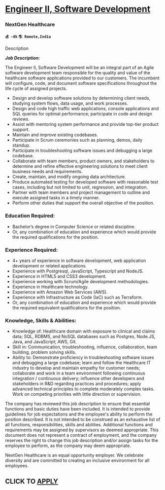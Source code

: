 # [Engineer II, Software Development](https://www.remotewlb.com/apply/engineer-ii-software-development)  
### NextGen Healthcare  
#### `💰 ~0k` `🌎 Remote,India`  

Description

_**Job Description:**_

The Engineer II, Software Development will be an integral part of an Agile software development team responsible for the quality and value of the healthcare software applications provided to our customers. The incumbent will configure, code, and document software specifications throughout the life cycle of assigned projects.

  * Design and develop software solutions by determining client needs, studying system flows, data usage, and work processes.
  * Design and code high traffic web applications, console applications and SQL queries for optimal performance; participate in code and design reviews.
  * Assist with mentoring system performance and provide top-tier product support.
  * Maintain and improve existing codebases.
  * Participate in Scrum ceremonies such as planning, demos, daily standup.
  * Participate in troubleshooting software issues and debugging a large codebase.
  * Collaborate with team members, product owners, and stakeholders to determine and refine effective engineering solutions to meet client business needs and requirements.
  * Create, maintain, and modify ongoing data architecture.
  * Produce automated testing for developed software with reasonable test cases, including but not limited to unit, regression, and integration.
  * Partner with team members and project management to outline and execute assigned tasks in a timely manner.
  * Perform other duties that support the overall objective of the position.  

### Education Required:

  * Bachelor’s degree in Computer Science or related discipline.
  * Or, any combination of education and experience which would provide the required qualifications for the position.  

### Experience Required:

  * 4+ years of experience in software development, web application development or related applications.
  * Experience with Postgresql, JavaScript, Typescript and NodeJS.
  * Experience in HTML5 and CSS3 development.
  * Experience working with Scrum/Agile development methodologies.
  * Experience in Healthcare technology.
  * Experience with Amazon Web Services (AWS).
  * Experience with Infrastructure as Code (IaC) such as Terraform.
  * Or, any combination of education and experience which would provide the required equivalent qualifications for the position.  

### Knowledge, Skills & Abilities:

  * Knowledge of: Healthcare domain with exposure to clinical and claims data; SQL, RDBMS, and NoSQL databases such as Postgres, Node.JS, Java, and JavaScript; AWS, Git.
  * Skill in: Communication, troubleshooting, influence, collaboration, team building, problem solving skills.
  * Ability to: Demonstrate proficiency in troubleshooting software issues and debugging a large codebase; learn and follow the Healthcare IT industry to develop and maintain empathy for customer needs; collaborate and work in a team environment following continuous integration / continuous delivery; influence other developers and stakeholders in R&D regarding practices and procedures; apply advanced technical principles to complete moderately complex tasks. Work on competing priorities with little direction or supervision.

The company has reviewed this job description to ensure that essential functions and basic duties have been included. It is intended to provide guidelines for job expectations and the employee's ability to perform the position described. It is not intended to be construed as an exhaustive list of all functions, responsibilities, skills and abilities. Additional functions and requirements may be assigned by supervisors as deemed appropriate. This document does not represent a contract of employment, and the company reserves the right to change this job description and/or assign tasks for the employee to perform, as the company may deem appropriate.

NextGen Healthcare is an equal opportunity employer. We celebrate diversity and are committed to creating an inclusive environment for all employees.

  
## CLICK TO [APPLY](https://www.remotewlb.com/apply/engineer-ii-software-development)

